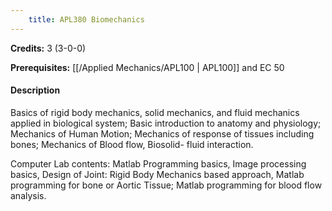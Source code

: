 ```yaml
---
    title: APL380 Biomechanics
---
```

**Credits:** 3 (3-0-0)



**Prerequisites:** [[/Applied Mechanics/APL100 | APL100]] and EC 50

#### Description 
Basics of rigid body mechanics, solid mechanics, and fluid mechanics applied in biological system; Basic introduction to anatomy and physiology; Mechanics of Human Motion; Mechanics of response of tissues including bones; Mechanics of Blood flow, Biosolid- fluid interaction.

Computer Lab contents: Matlab Programming basics, Image processing basics, Design of Joint: Rigid Body Mechanics based approach, Matlab programming for bone or Aortic Tissue; Matlab programming for blood flow analysis.